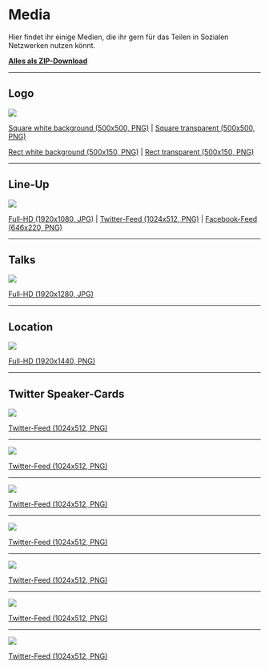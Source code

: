 # Media
 
Hier findet ihr einige Medien, die ihr gern für das Teilen in Sozialen Netzwerken nutzen könnt.

<i class="fa fa-download"></i> **[Alles als ZIP-Download](@baseUrl@/images/downloads/phpdd17/phpdd17-media.zip)**

<hr class="blockspace">

## Logo

<img src="@baseUrl@/images/downloads/phpdd17/phpdd17-logo-500x150.png" class="img-responsive blockspace">

<i class="fa fa-download"></i>
[Square white background (500x500, PNG)](@baseUrl@/images/downloads/phpdd17/phpdd17-logo-500x500.png) |
[Square transparent (500x500, PNG)](@baseUrl@/images/downloads/phpdd17/phpdd17-logo-500x500-transparent.png)

<i class="fa fa-download"></i>
[Rect white background (500x150, PNG)](@baseUrl@/images/downloads/phpdd17/phpdd17-logo-500x150.png) |
[Rect transparent (500x150, PNG)](@baseUrl@/images/downloads/phpdd17/phpdd17-logo-500x150-transparent.png)

<hr class="blockspace">

## Line-Up

<img src="@baseUrl@/images/downloads/phpdd17/phpdd17-lineup-twitter.png" class="img-responsive blockspace">

<i class="fa fa-download"></i>
[Full-HD (1920x1080, JPG)](@baseUrl@/images/downloads/phpdd17/phpdd17-lineup-fullhd.jpg) |
[Twitter-Feed (1024x512, PNG)](@baseUrl@/images/downloads/phpdd17/phpdd17-lineup-twitter.png) |
[Facebook-Feed (646x220, PNG)](@baseUrl@/images/downloads/phpdd17/phpdd17-lineup-facebook.png)

<hr class="blockspace">

## Talks

<img src="@baseUrl@/images/downloads/phpdd17/phpdd17-talks-fullhd.jpg" class="img-responsive blockspace">

<i class="fa fa-download"></i>
[Full-HD (1920x1280, JPG)](@baseUrl@/images/downloads/phpdd17/phpdd17-talks-fullhd.jpg)

<hr class="blockspace">

## Location

<img src="@baseUrl@/images/downloads/phpdd17/phpdd17-location.png" class="img-responsive blockspace">

<i class="fa fa-download"></i>
[Full-HD (1920x1440, PNG)](@baseUrl@/images/downloads/phpdd17/phpdd17-location.png)

<hr class="blockspace">

## Twitter Speaker-Cards

<img src="@baseUrl@/images/downloads/phpdd17/phpdd17-arne-blankerts-phive-twitter.png" class="img-responsive blockspace">

<i class="fa fa-download"></i>
[Twitter-Feed (1024x512, PNG)](@baseUrl@/images/downloads/phpdd17/phpdd17-arne-blankerts-phive-twitter.png)

<hr class="blockspace">

<img src="@baseUrl@/images/downloads/phpdd17/phpdd17-sebastian-heuer-phive-twitter.png" class="img-responsive blockspace">

<i class="fa fa-download"></i>
[Twitter-Feed (1024x512, PNG)](@baseUrl@/images/downloads/phpdd17/phpdd17-sebastian-heuer-phive-twitter.png)

<hr class="blockspace">

<img src="@baseUrl@/images/downloads/phpdd17/phpdd17-jan-burkl-middleware-web-apis-in-php7-twitter.png" class="img-responsive blockspace">

<i class="fa fa-download"></i>
[Twitter-Feed (1024x512, PNG)](@baseUrl@/images/downloads/phpdd17/phpdd17-jan-burkl-middleware-web-apis-in-php7-twitter.png)

<hr class="blockspace">

<img src="@baseUrl@/images/downloads/phpdd17/phpdd17-marco-pivetta-event-sourcing-twitter.png" class="img-responsive blockspace">

<i class="fa fa-download"></i>
[Twitter-Feed (1024x512, PNG)](@baseUrl@/images/downloads/phpdd17/phpdd17-marco-pivetta-event-sourcing-twitter.png)

<hr class="blockspace">

<img src="@baseUrl@/images/downloads/phpdd17/phpdd17-stephan-hochdoerfer-postgresql-twitter.png" class="img-responsive blockspace">

<i class="fa fa-download"></i>
[Twitter-Feed (1024x512, PNG)](@baseUrl@/images/downloads/phpdd17/phpdd17-stephan-hochdoerfer-postgresql-twitter.png)

<hr class="blockspace">

<img src="@baseUrl@/images/downloads/phpdd17/phpdd17-alexander-miertsch-prooph-micro-twitter.png" class="img-responsive blockspace">

<i class="fa fa-download"></i>
[Twitter-Feed (1024x512, PNG)](@baseUrl@/images/downloads/phpdd17/phpdd17-alexander-miertsch-prooph-micro-twitter.png)

<hr class="blockspace">

<img src="@baseUrl@/images/downloads/phpdd17/phpdd17-christian-lueck-reactphp-twitter.png" class="img-responsive blockspace">

<i class="fa fa-download"></i>
[Twitter-Feed (1024x512, PNG)](@baseUrl@/images/downloads/phpdd17/phpdd17-christian-lueck-reactphp-twitter.png)
